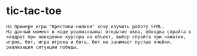 # tic-tac-toe
    На примере игры "Крестики-нолики" хочу изучить работу SFML.
    На данный момент в коде реализованы: открытие окна, обводка спрайта в квадрат при наведении курсора на объект, выбор спрайта при нажатии, игрок, бот, игра игрока и бота, бот не занимает пустые ячейки, реализация ситуации победы.
    